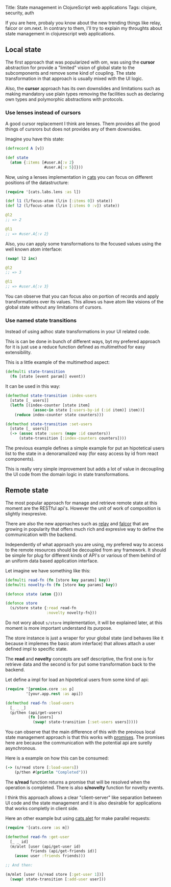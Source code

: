 Title: State management in ClojureScript web applications
Tags: clojure, security, auth

If you are here, probaly you know about the new trending things like relay,
falcor or om.next. In contrary to them, I'll try to explain my throughts about
state management in clojurescript web applications.


## Local state ##

The first approach that was popularized with om, was using the **cursor**
abstraction for provide a "limited" vision of global state to the subcomponents
and remove some kind of coupling. The state transformation in that approach
is usually mixed with the UI logic.

Also, the **cursor** approach has its own downslides and limitations such as
making mandatory use plain types removing the facilities such as declaring own
types and polymorphic abstractions with protocols.


### Use lenses instead of cursors ###

A good cursor replacement I think are lenses. Them provides all the good things
of cursrors but does not provides any of them downsides.

Imagine you have this state:

```clojure
(defrecord A [v])

(def state
  (atom {:items [#user.A{:v 2}
                 #user.A{:v 5}]}))
```

Now, using a lenses implementation in [cats][1] you can focus on different positions
of the datastructure:

```clojure
(require '[cats.labs.lens :as l])

(def l1 (l/focus-atom (l/in [:items 0]) state))
(def l2 (l/focus-atom (l/in [:items 0 :v]) state))

@l2
;; => 2

@l1
;; => #user.A{:v 2}
```

Also, you can apply some transformations to the focused values using the
well known atom interface:

```clojure
(swap! l2 inc)

@l2
;; => 3

@l1
;; => #user.A{:v 3}
```

You can observe that you can focus also on portion of records and apply
transformations over its values. This allows us have atom like visions of the
global state without any limitations of cursors.


### Use named state transitions ###

Instead of using adhoc state transformations in your UI related code.

This is can be done in bunch of different ways, byt my prefered approach for it
is just use a reduce function defined as multimethod for easy extensibility.

This is a little example of the multimethod aspect:

```clojure
(defmulti state-transition
  (fn [state [event param]] event))
```

It can be used in this way:

```clojure
(defmethod state-transition :index-users
  [state [_ users]]
  (letfn [(index-counter [state item]
            (assoc-in state [:users-by-id (:id item)] item))]
    (reduce index-counter state counters)))

(defmethod state-transition :set-users
  [state [_ users]]
  (-> (assoc state :users (mapv :id counters))
      (state-transition [:index-counters counters])))
```

The previous example defines a simple example for put an hipotetical
users list to the state in a denoramalized way (for easy access by id from
react components).


This is really very simple improvement but adds a lot of value in decoupling
the UI code from the domain logic in state transformations.


## Remote state ##

The most popular approach for manage and retrieve remote state at this moment
are the RESTful api's. However the unit of work of composition is slightly
inexpresive.

There are also the new approaches such as [relay][2] and [falcor][3] that are
growing in popularity that offers much rich and expresive way to define the
communication with the backend.

Independently of what approach you are using, my prefered way to access to the
remote resources should be decoupled from any framework. It should be simple
for plug for different kinds of API's or various of them behind of an uniform
data based application interface.

Let imagine we have something like this:

```clojure
(defmulti read-fn (fn [store key params] key))
(defmulti novelty-fn (fn [store key params] key))

(defonce state (atom {}))

(defonce store
  (s/store state {:read read-fn
                  :novelty novelty-fn}))
```

Do not wory about `s/store` implementation, it will be explained later, at this
moment is more important understand its purpose.

The store instance is just a wraper for your global state (and behaves like it
because it implemes the basic atom interface) that allows attach a user defined
impl to specific state.

The **read** and **novelty** concepts are self descriptive, the first one is
for retrieve data and the second is for put some transformation back to the
backend.

Let define a impl for load an hipotetical users from some kind of api:

```clojure
(require '[promise.core :as p]
         '[your.app.rest :as api])

(defmethod read-fn :load-users
  [_ _ _]
  (p/then (api/get-users)
          (fn [users]
            (swap! state-transition [:set-users users]))))
```

You can observe that the main difference of this with the previous local state
management approach is that this works with [promises][4]. The promises here are
because the communication with the potential api are surelly asynchronous.

Here is a example on how this can be consumed:

```clojure
(-> (s/read store [:load-users])
    (p/then #(println "Completed")))
```

The **s/read** function returns a promise that will be resolved when the operation
is completed. There is also **s/novelty** function for novelty events.

I think this approach allows a clear "client-server" like separation between UI
code and the state management and it is also desirable for applications that
works completly in client side.

Here an other example but using [cats alet][6] for make parallel requests:

```clojure
(require '[cats.core :as m])

(defmethod read-fn :get-user
  [_ _ id]
  (m/alet [user (api/get-user id)
           friends (api/get-friends id)]
    (assoc user :friends friends)))

;; And then:

(m/mlet [user (s/read store [:get-user 1])]
  (swap! state-transition [:add-user user]))
```

[1]: http://www.niwi.nz
[2]: http://www.niwi.nz
[3]: http://www.niwi.nz
[4]: http://www.niwi.nz
[5]: http://www.niwi.nz
[6]: http://www.niwi.nz
